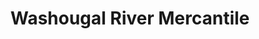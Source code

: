 ---
title: "Washougal River Mercantile"
url: /washougal/washougal-river-mercantile/
shop: Dorfladen
---